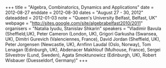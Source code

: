 +++
title = "Algebra, Combinatorics, Dynamics and Applications"
date = 2012-08-27
enddate = 2012-08-30
dates = "August 27 - 30, 2012"
dateadded = 2012-01-03
note = "Queen's University Belfast, Belfast, UK"
webpage = "http://sites.google.com/site/algebrabelfast2010/2011"
organisers = "Natalia Iyudu, Stanislav Shkarin"
speakers = "Vladimir Bavula (Sheffield,UK), Peter Cameron (London, UK), Grigori Garkusha (Swansea, UK), Dimitri Gurevich (Valenciennes, France), David Jordan (Sheffield, UK), Peter Jorgensen (Newcastle, UK), Arnfinn Laudal (Oslo, Norway), Tom Lenagan (Edinburgh, UK), Abdenacer Makhlouf (Mulhouse, France), Sergei Silvestrov (Lund, Sweden), Agata Smoktunowicz (Edinburgh, UK), Robert Wisbauer (Duesseldorf, Germany)"
+++
